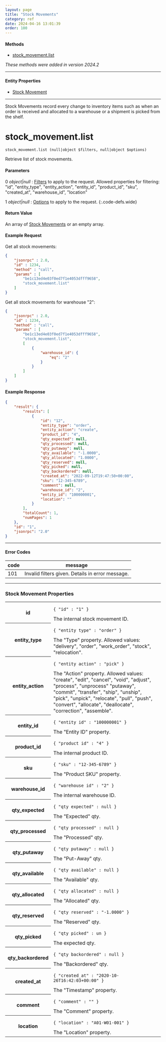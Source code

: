 ```yaml
---
layout: page
title: "Stock Movements"
category: ref
date: 2024-04-16 13:01:39
order: 100
---
```


#### Methods

* [stock_movement.list](#stock_movement_list)

*These methods were added in version 2024.2*

----

#### Entity Properties

* [Stock Movement](#stock_movement_properties)

----

Stock Movements record every change to inventory items such as when an order is received and allocated to a warehouse or a shipment is picked from the shelf.

stock_movement.list
==============

~~~ slim
stock_movement.list (null|object $filters, null|object $options)
~~~

Retrieve list of stock movements.

#### Parameters

0 _object|null_
: [Filters](doc/search-filters.html) to apply to the request. Allowed properties for filtering: "id", "entity_type", "entity_action", "entity_id", 
"product_id", "sku", "created_at", "warehouse_id", "location"

1 _object|null_
: [Options]((doc/search-options.html)) to apply to the request.
{:.code-defs.wide}

#### Return Value

An array of [Stock Movements](#stock_movement_properties) or an empty array.

#### Example Request

Get all stock movements:

```json
{
    "jsonrpc" : 2.0,
    "id" : 1234,
    "method" : "call",
    "params" : [
        "be1c13ed4e03f0ed7f1e4053dfff9658",
        "stock_movement.list"
    ]
}
```

Get all stock movements for warehouse "2":

```json
{
    "jsonrpc" : 2.0,
    "id" : 1234,
    "method" : "call",
    "params" : [
        "be1c13ed4e03f0ed7f1e4053dfff9658",
        "stock_movement.list",
        [
            {
                "warehouse_id": {
                    "eq": "2"
                }
            }
        ]
    ]
}
```

#### Example Response

```json
{
    "result": {
        "results": [
            {
                "id": "12",
                "entity_type": "order",
                "entity_action": "create",
                "product_id": "4",
                "qty_expected": null,
                "qty_processed": null,
                "qty_putaway": null,
                "qty_available": "-1.0000",
                "qty_allocated": "1.0000",
                "qty_reserved": null,
                "qty_picked": null,
                "qty_backordered": null,
                "created_at": "2022-09-12T19:47:50+00:00",
                "sku": "12-345-6789",
                "comment": null,
                "warehouse_id": "2",
                "entity_id": "100000001",
                "location": ""
            }
        ],
        "totalCount": 1,
        "numPages": 1
    },
    "id": "1",
    "jsonrpc": "2.0"
}
```

----

#### Error Codes

| code | message |
| ---- | ------- |
| 101 | Invalid filters given. Details in error message. |

----

<h3 id="stock_movement_properties">
    Stock Movement Properties
</h3>

<table class="table-striped">
<tbody>
    <tr>
        <th>id</th>
        <td>
            <pre><code>{ "id" : "1" }</code></pre>
            The internal stock movement ID.
        </td>
    </tr>
    <tr>
        <th>entity_type</th>
        <td>
            <pre><code>{ "entity_type" : "order" }</code></pre>
            The "Type" property. Allowed values: "delivery", "order", "work_order", "stock", "relocation".
        </td>
    </tr>
    <tr>
        <th>entity_action</th>
        <td>
            <pre><code>{ "entity_action" : "pick" }</code></pre>
            The "Action" property. Allowed values: "create", "edit", "cancel", "void", "adjust", "process", "unprocess"
            "putaway", "commit", "transfer", "ship", "unship", "pick", "unpick", "relocate", "pull", "push", "convert", 
            "allocate", "deallocate", "correction", "assemble".
        </td>
    </tr>
    <tr>
        <th>entity_id</th>
        <td>
            <pre><code>{ "entity_id" : "100000001" }</code></pre>
            The "Entity ID" property.
        </td>
    </tr>
    <tr>
        <th>product_id</th>
        <td>
            <pre><code>{ "product_id" : "4" }</code></pre>
            The internal product ID.
        </td>
    </tr>
    <tr>
        <th>sku</th>
        <td>
            <pre><code>{ "sku" : "12-345-6789" }</code></pre>
            The "Product SKU" property.
        </td>
    </tr>
    <tr>
        <th>warehouse_id</th>
        <td>
            <pre><code>{ "warehouse_id" : "2" }</code></pre>
            The internal warehouse ID.
        </td>
    </tr>
    <tr>
        <th>qty_expected</th>
        <td>
            <pre><code>{ "qty_expected" : null }</code></pre>
            The "Expected" qty.
        </td>
    </tr>
    <tr>
        <th>qty_processed</th>
        <td>
            <pre><code>{ "qty_processed" : null }</code></pre>
            The "Processed" qty.
        </td>
    </tr>
    <tr>
        <th>qty_putaway</th>
        <td>
            <pre><code>{ "qty_putaway" : null }</code></pre>
            The "Put-Away" qty.
        </td>
    </tr>
    <tr>
        <th>qty_available</th>
        <td>
            <pre><code>{ "qty_available" : null }</code></pre>
            The "Available" qty.
        </td>
    </tr>
    <tr>
        <th>qty_allocated</th>
        <td>
            <pre><code>{ "qty_allocated" : null }</code></pre>
            The "Allocated" qty.
        </td>
    </tr>
    <tr>
        <th>qty_reserved</th>
        <td>
            <pre><code>{ "qty_reserved" : "-1.0000" }</code></pre>
            The "Reserved" qty.
        </td>
    </tr>
    <tr>
        <th>qty_picked</th>
        <td>
            <pre><code>{ "qty_picked" : un }</code></pre>
            The expected qty.
        </td>
    </tr>
    <tr>
        <th>qty_backordered</th>
        <td>
            <pre><code>{ "qty_backordered" : null }</code></pre>
            The "Backordered" qty.
        </td>
    </tr>
    <tr>
        <th>created_at</th>
        <td>
            <pre><code>{ "created_at" : "2020-10-26T16:42:03+00:00" }</code></pre>
            The "Timestamp" property.
        </td>
    </tr>
    <tr>
        <th>comment</th>
        <td>
            <pre><code>{ "comment" : "" }</code></pre>
            The "Comment" property.
        </td>
    </tr>
    <tr>
        <th>location</th>
        <td>
            <pre><code>{ "location" : "A01-W01-001" }</code></pre>
            The "Location" property.
        </td>
    </tr>
</tbody>
</table>

